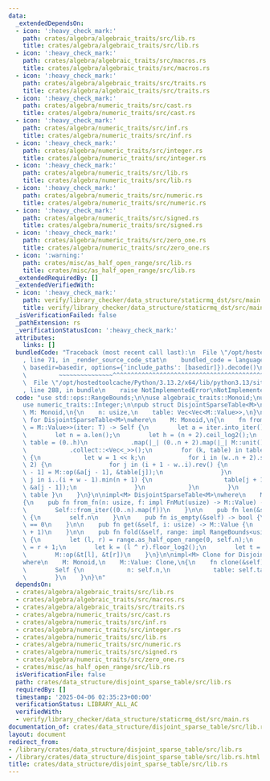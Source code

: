 ```yaml
---
data:
  _extendedDependsOn:
  - icon: ':heavy_check_mark:'
    path: crates/algebra/algebraic_traits/src/lib.rs
    title: crates/algebra/algebraic_traits/src/lib.rs
  - icon: ':heavy_check_mark:'
    path: crates/algebra/algebraic_traits/src/macros.rs
    title: crates/algebra/algebraic_traits/src/macros.rs
  - icon: ':heavy_check_mark:'
    path: crates/algebra/algebraic_traits/src/traits.rs
    title: crates/algebra/algebraic_traits/src/traits.rs
  - icon: ':heavy_check_mark:'
    path: crates/algebra/numeric_traits/src/cast.rs
    title: crates/algebra/numeric_traits/src/cast.rs
  - icon: ':heavy_check_mark:'
    path: crates/algebra/numeric_traits/src/inf.rs
    title: crates/algebra/numeric_traits/src/inf.rs
  - icon: ':heavy_check_mark:'
    path: crates/algebra/numeric_traits/src/integer.rs
    title: crates/algebra/numeric_traits/src/integer.rs
  - icon: ':heavy_check_mark:'
    path: crates/algebra/numeric_traits/src/lib.rs
    title: crates/algebra/numeric_traits/src/lib.rs
  - icon: ':heavy_check_mark:'
    path: crates/algebra/numeric_traits/src/numeric.rs
    title: crates/algebra/numeric_traits/src/numeric.rs
  - icon: ':heavy_check_mark:'
    path: crates/algebra/numeric_traits/src/signed.rs
    title: crates/algebra/numeric_traits/src/signed.rs
  - icon: ':heavy_check_mark:'
    path: crates/algebra/numeric_traits/src/zero_one.rs
    title: crates/algebra/numeric_traits/src/zero_one.rs
  - icon: ':warning:'
    path: crates/misc/as_half_open_range/src/lib.rs
    title: crates/misc/as_half_open_range/src/lib.rs
  _extendedRequiredBy: []
  _extendedVerifiedWith:
  - icon: ':heavy_check_mark:'
    path: verify/library_checker/data_structure/staticrmq_dst/src/main.rs
    title: verify/library_checker/data_structure/staticrmq_dst/src/main.rs
  _isVerificationFailed: false
  _pathExtension: rs
  _verificationStatusIcon: ':heavy_check_mark:'
  attributes:
    links: []
  bundledCode: "Traceback (most recent call last):\n  File \"/opt/hostedtoolcache/Python/3.13.2/x64/lib/python3.13/site-packages/onlinejudge_verify/documentation/build.py\"\
    , line 71, in _render_source_code_stat\n    bundled_code = language.bundle(stat.path,\
    \ basedir=basedir, options={'include_paths': [basedir]}).decode()\n          \
    \         ~~~~~~~~~~~~~~~^^^^^^^^^^^^^^^^^^^^^^^^^^^^^^^^^^^^^^^^^^^^^^^^^^^^^^^^^^^^^^^^^^\n\
    \  File \"/opt/hostedtoolcache/Python/3.13.2/x64/lib/python3.13/site-packages/onlinejudge_verify/languages/rust.py\"\
    , line 288, in bundle\n    raise NotImplementedError\nNotImplementedError\n"
  code: "use std::ops::RangeBounds;\n\nuse algebraic_traits::Monoid;\nuse as_half_open_range::AsHalfOpenRange;\n\
    use numeric_traits::Integer;\n\npub struct DisjointSparseTable<M>\nwhere\n   \
    \ M: Monoid,\n{\n    n: usize,\n    table: Vec<Vec<M::Value>>,\n}\n\nimpl<M> FromIterator<M::Value>\
    \ for DisjointSparseTable<M>\nwhere\n    M: Monoid,\n{\n    fn from_iter<T: IntoIterator<Item\
    \ = M::Value>>(iter: T) -> Self {\n        let a = iter.into_iter().collect::<Vec<_>>();\n\
    \        let n = a.len();\n        let h = (n + 2).ceil_log2();\n        let mut\
    \ table = (0..h)\n            .map(|_| (0..n + 2).map(|_| M::unit()).collect::<Vec<_>>())\n\
    \            .collect::<Vec<_>>();\n        for (k, table) in table.iter_mut().enumerate().skip(1)\
    \ {\n            let w = 1 << k;\n            for i in (w..n + 2).step_by(w *\
    \ 2) {\n                for j in (i + 1 - w..i).rev() {\n                    table[j\
    \ - 1] = M::op(&a[j - 1], &table[j]);\n                }\n                for\
    \ j in i..(i + w - 1).min(n + 1) {\n                    table[j + 1] = M::op(&table[j],\
    \ &a[j - 1]);\n                }\n            }\n        }\n        Self { n,\
    \ table }\n    }\n}\n\nimpl<M> DisjointSparseTable<M>\nwhere\n    M: Monoid,\n\
    {\n    pub fn from_fn(n: usize, f: impl FnMut(usize) -> M::Value) -> Self {\n\
    \        Self::from_iter((0..n).map(f))\n    }\n\n    pub fn len(&self) -> usize\
    \ {\n        self.n\n    }\n\n    pub fn is_empty(&self) -> bool {\n        self.n\
    \ == 0\n    }\n\n    pub fn get(&self, i: usize) -> M::Value {\n        self.fold(i..i\
    \ + 1)\n    }\n\n    pub fn fold(&self, range: impl RangeBounds<usize>) -> M::Value\
    \ {\n        let (l, r) = range.as_half_open_range(0, self.n);\n        let r\
    \ = r + 1;\n        let k = (l ^ r).floor_log2();\n        let t = &self.table[k];\n\
    \        M::op(&t[l], &t[r])\n    }\n}\n\nimpl<M> Clone for DisjointSparseTable<M>\n\
    where\n    M: Monoid,\n    M::Value: Clone,\n{\n    fn clone(&self) -> Self {\n\
    \        Self {\n            n: self.n,\n            table: self.table.clone(),\n\
    \        }\n    }\n}\n"
  dependsOn:
  - crates/algebra/algebraic_traits/src/lib.rs
  - crates/algebra/algebraic_traits/src/macros.rs
  - crates/algebra/algebraic_traits/src/traits.rs
  - crates/algebra/numeric_traits/src/cast.rs
  - crates/algebra/numeric_traits/src/inf.rs
  - crates/algebra/numeric_traits/src/integer.rs
  - crates/algebra/numeric_traits/src/lib.rs
  - crates/algebra/numeric_traits/src/numeric.rs
  - crates/algebra/numeric_traits/src/signed.rs
  - crates/algebra/numeric_traits/src/zero_one.rs
  - crates/misc/as_half_open_range/src/lib.rs
  isVerificationFile: false
  path: crates/data_structure/disjoint_sparse_table/src/lib.rs
  requiredBy: []
  timestamp: '2025-04-06 02:35:23+00:00'
  verificationStatus: LIBRARY_ALL_AC
  verifiedWith:
  - verify/library_checker/data_structure/staticrmq_dst/src/main.rs
documentation_of: crates/data_structure/disjoint_sparse_table/src/lib.rs
layout: document
redirect_from:
- /library/crates/data_structure/disjoint_sparse_table/src/lib.rs
- /library/crates/data_structure/disjoint_sparse_table/src/lib.rs.html
title: crates/data_structure/disjoint_sparse_table/src/lib.rs
---
```

